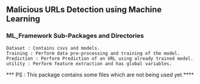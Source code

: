 ## Malicious URLs Detection using Machine Learning

### ML_Framework Sub-Packages and Directories
```
Dataset : Contains csvs and models.
Training : Perform data pre-processing and training of the model.
Prediction : Perform Prediction of an URL using already trained model.
utility : Perform feature extraction and has global variables.
```

*** PS : This package contains some files which are not being used yet.****
